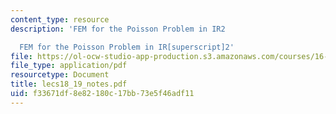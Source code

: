 ```yaml
---
content_type: resource
description: 'FEM for the Poisson Problem in IR2

  FEM for the Poisson Problem in IR[superscript]2'
file: https://ol-ocw-studio-app-production.s3.amazonaws.com/courses/16-920j-numerical-methods-for-partial-differential-equations-sma-5212-spring-2003/f33671df8e82180c17bb73e5f46adf11_lecs18_19_notes.pdf
file_type: application/pdf
resourcetype: Document
title: lecs18_19_notes.pdf
uid: f33671df-8e82-180c-17bb-73e5f46adf11
---
```

